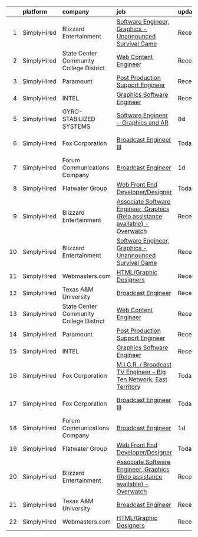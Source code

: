 

|    | platform    | company                                 | job                                                                                                                                                                                        | update_time   | location              |
|---:|:------------|:----------------------------------------|:-------------------------------------------------------------------------------------------------------------------------------------------------------------------------------------------|:--------------|:----------------------|
|  1 | SimplyHired | Blizzard Entertainment                  | [Software Engineer, Graphics - Unannounced Survival Game](https://www.simplyhired.com/job/NUK4mbBCRI5wIENh-DNnNuS2SQlef6skaQhhcWJ6Ry3dJh5-F1ZZSA?q=graphic+engineer)                       | Recently      | Irvine, CA            |
|  2 | SimplyHired | State Center Community College District | [Web Content Engineer](https://www.simplyhired.com/job/Jo_FV04Ef2Or0LMXAezBgrexSb35J_vkKcZnWJYfVoAdlbcHRXC3EA?q=graphic+engineer)                                                          | Recently      | Fresno, CA            |
|  3 | SimplyHired | Paramount                               | [Post Production Support Engineer](https://www.simplyhired.com/job/gHW1O_dzCRJC0tY_qYaandEAMTnsXd4kNzT8tAeI7byL2QY67AdJFA?q=graphic+engineer)                                              | Recently      | New York, NY          |
|  4 | SimplyHired | INTEL                                   | [Graphics Software Engineer](https://www.simplyhired.com/job/zXWgh-E-xT740QOocJQr9D2UU1SUKHa3nSow2PWGN03kLLupupTu7Q?q=graphic+engineer)                                                    | Recently      | Folsom, CA            |
|  5 | SimplyHired | GYRO-STABILIZED SYSTEMS                 | [Software Engineer - Graphics and AR](https://www.simplyhired.com/job/N8XOa_Nm5YqvTxyfZACgDdweA9WCr-bZbMBkNFSH105Q5leYS21Brg?q=graphic+engineer)                                           | 8d            | Grass Valley, CA      |
|  6 | SimplyHired | Fox Corporation                         | [Broadcast Engineer III](https://www.simplyhired.com/job/uw8xAye2BYedlo8Jpow_9E6eJAuXKH2qDm-KyMqKtjZsd1DjHZTEPg?q=graphic+engineer)                                                        | Today         | Tempe, AZ +1 location |
|  7 | SimplyHired | Forum Communications Company            | [Broadcast Engineer](https://www.simplyhired.com/job/NZzLSeR_RwBqs2qS6nGzd-CQVpX4CtLuu9sZFZZ-A0u5JciW5sobOA?q=graphic+engineer)                                                            | 1d            | Fargo, ND             |
|  8 | SimplyHired | Flatwater Group                         | [Web Front End Developer/Designer](https://www.simplyhired.com/job/P14h6EjAy3srZz8EW_UDsd9lLJta3kye7Wnksb7RuCsIXvYHwj_LXg?q=graphic+engineer)                                              | Today         | United States         |
|  9 | SimplyHired | Blizzard Entertainment                  | [Associate Software Engineer, Graphics (Relo assistance available) - Overwatch](https://www.simplyhired.com/job/JwATJeNSdxmGexly0zyfP4dg5tLfk1izCoBk20ZQiSi490-cxSHmGQ?q=graphic+engineer) | Recently      | Irvine, CA            |
| 10 | SimplyHired | Blizzard Entertainment                  | [Software Engineer, Graphics - Unannounced Survival Game](https://www.simplyhired.com/job/NUK4mbBCRI5wIENh-DNnNuS2SQlef6skaQhhcWJ6Ry3dJh5-F1ZZSA?q=graphic+engineer)                       | Recently      | Irvine, CA            |
| 11 | SimplyHired | Webmasters.com                          | [HTML/Graphic Designers](https://www.simplyhired.com/job/1S2ki1F2e97xk1bn0P3q05lu3BQ0Tpk7KwB7Zii_z8pQmxmAAOWD5g?q=graphic+engineer)                                                        | Recently      | Tampa, FL             |
| 12 | SimplyHired | Texas A&M University                    | [Broadcast Engineer](https://www.simplyhired.com/job/lWcW6gAuLahEY2YXjlko-koBijilQ02nUEMyUtLFLxPy-iNrviJ6YQ?q=graphic+engineer)                                                            | Recently      | College Station, TX   |
| 13 | SimplyHired | State Center Community College District | [Web Content Engineer](https://www.simplyhired.com/job/Jo_FV04Ef2Or0LMXAezBgrexSb35J_vkKcZnWJYfVoAdlbcHRXC3EA?q=graphic+engineer)                                                          | Recently      | Fresno, CA            |
| 14 | SimplyHired | Paramount                               | [Post Production Support Engineer](https://www.simplyhired.com/job/gHW1O_dzCRJC0tY_qYaandEAMTnsXd4kNzT8tAeI7byL2QY67AdJFA?q=graphic+engineer)                                              | Recently      | New York, NY          |
| 15 | SimplyHired | INTEL                                   | [Graphics Software Engineer](https://www.simplyhired.com/job/zXWgh-E-xT740QOocJQr9D2UU1SUKHa3nSow2PWGN03kLLupupTu7Q?q=graphic+engineer)                                                    | Recently      | Folsom, CA            |
| 16 | SimplyHired | Fox Corporation                         | [M.I.C.R. / Broadcast TV Engineer – Big Ten Network, East Territory](https://www.simplyhired.com/job/5Cw7ju1s1YSmOc4gqQXu8nn9mEt8Tf7bpiu8XiETxdmnGsl_uggQVA?q=graphic+engineer)            | Today         | Maryland +1 location  |
| 17 | SimplyHired | Fox Corporation                         | [Broadcast Engineer III](https://www.simplyhired.com/job/uw8xAye2BYedlo8Jpow_9E6eJAuXKH2qDm-KyMqKtjZsd1DjHZTEPg?q=graphic+engineer)                                                        | Today         | Tempe, AZ +1 location |
| 18 | SimplyHired | Forum Communications Company            | [Broadcast Engineer](https://www.simplyhired.com/job/NZzLSeR_RwBqs2qS6nGzd-CQVpX4CtLuu9sZFZZ-A0u5JciW5sobOA?q=graphic+engineer)                                                            | 1d            | Fargo, ND             |
| 19 | SimplyHired | Flatwater Group                         | [Web Front End Developer/Designer](https://www.simplyhired.com/job/P14h6EjAy3srZz8EW_UDsd9lLJta3kye7Wnksb7RuCsIXvYHwj_LXg?q=graphic+engineer)                                              | Today         | United States         |
| 20 | SimplyHired | Blizzard Entertainment                  | [Associate Software Engineer, Graphics (Relo assistance available) - Overwatch](https://www.simplyhired.com/job/JwATJeNSdxmGexly0zyfP4dg5tLfk1izCoBk20ZQiSi490-cxSHmGQ?q=graphic+engineer) | Recently      | Irvine, CA            |
| 21 | SimplyHired | Texas A&M University                    | [Broadcast Engineer](https://www.simplyhired.com/job/lWcW6gAuLahEY2YXjlko-koBijilQ02nUEMyUtLFLxPy-iNrviJ6YQ?q=graphic+engineer)                                                            | Recently      | College Station, TX   |
| 22 | SimplyHired | Webmasters.com                          | [HTML/Graphic Designers](https://www.simplyhired.com/job/1S2ki1F2e97xk1bn0P3q05lu3BQ0Tpk7KwB7Zii_z8pQmxmAAOWD5g?q=graphic+engineer)                                                        | Recently      | Tampa, FL             |